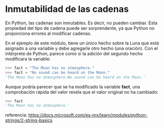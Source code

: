 
# Inmutabilidad de las cadenas
En Python, las cadenas son inmutables. Es decir, no pueden cambiar. Esta propiedad del tipo de cadena puede ser sorprendente, ya que Python no proporciona errores al modificar cadenas.

En el ejemplo de este módulo, tiene un único hecho sobre la Luna que está asignado a una variable y debe agregarle otro hecho (una oración). Con el intérprete de Python, parece como si la adición del segundo hecho modificara la variable:

```python
>>> fact = "The Moon has no atmosphere."
>>> fact + "No sound can be heard on the Moon."
'The Moon has no atmosphere.No sound can be heard on the Moon.'
```
Aunque podría parecer que se ha modificado la variable **fact**, una comprobación rápida del valor revela que el valor original no ha cambiado:

```python
>>> fact
'The Moon has no atmosphere.'
```


referencia: https://docs.microsoft.com/es-mx/learn/modules/python-strings/2-string-basics